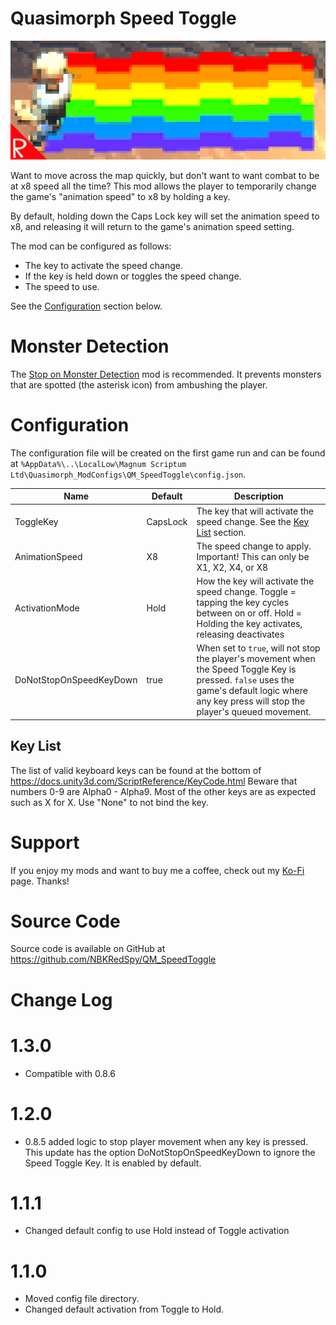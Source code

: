 # Quasimorph Speed Toggle

![thumbnail icon](media/thumbnail.png)

Want to move across the map quickly, but don't want to want combat to be at x8 speed all the time?
This mod allows the player to temporarily change the game's "animation speed" to x8 by holding a key.

By default, holding down the Caps Lock key will set the animation speed to x8, and releasing it will return to the game's animation speed setting.

The mod can be configured as follows:
* The key to activate the speed change.
* If the key is held down or toggles the speed change.
* The speed to use.  

See the [Configuration](#configuration) section below.

# Monster Detection
The [Stop on Monster Detection](https://steamcommunity.com/sharedfiles/filedetails/?id=3292592993) mod is recommended.  It prevents monsters that are spotted (the asterisk icon) from ambushing the player.  

# Configuration

The configuration file will be created on the first game run and can be found at `%AppData%\..\LocalLow\Magnum Scriptum Ltd\Quasimorph_ModConfigs\QM_SpeedToggle\config.json`.

|Name|Default|Description|
|--|--|--|
|ToggleKey|CapsLock|The key that will activate the speed change.  See the [Key List](#key-list) section.|
|AnimationSpeed|X8|The speed change to apply.  Important! This can only be X1, X2, X4, or X8|
|ActivationMode|Hold|How the key will activate the speed change.  Toggle = tapping the key cycles between on or off.  Hold = Holding the key activates, releasing deactivates|
|DoNotStopOnSpeedKeyDown|true|When set to `true`, will not stop the player's movement when the Speed Toggle Key is pressed.  `false` uses the game's default logic where any key press will stop the player's queued movement.|


## Key List
The list of valid keyboard keys can be found  at the bottom of https://docs.unity3d.com/ScriptReference/KeyCode.html
Beware that numbers 0-9 are Alpha0 - Alpha9.  Most of the other keys are as expected such as X for X.
Use "None" to not bind the key.

# Support
If you enjoy my mods and want to buy me a coffee, check out my [Ko-Fi](https://ko-fi.com/nbkredspy71915) page.
Thanks!

# Source Code
Source code is available on GitHub at https://github.com/NBKRedSpy/QM_SpeedToggle

# Change Log

# 1.3.0
* Compatible with 0.8.6

# 1.2.0
* 0.8.5 added logic to stop player movement when any key is pressed.  This update has the option DoNotStopOnSpeedKeyDown to ignore the Speed Toggle Key.  It is enabled by default.

# 1.1.1
* Changed default config to use Hold instead of Toggle activation

# 1.1.0
* Moved config file directory.
* Changed default activation from Toggle to Hold.
